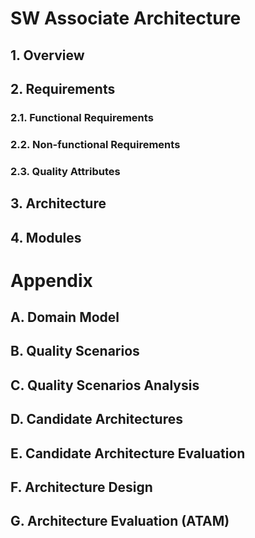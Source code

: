 # SW Associate Architecture
## 1. Overview
## 2. Requirements
### 2.1. Functional Requirements
### 2.2. Non-functional Requirements
### 2.3. Quality Attributes
## 3. Architecture
## 4. Modules
# Appendix
## A. Domain Model
## B. Quality Scenarios
## C. Quality Scenarios Analysis
## D. Candidate Architectures
## E. Candidate Architecture Evaluation
## F. Architecture Design
## G. Architecture Evaluation (ATAM)
